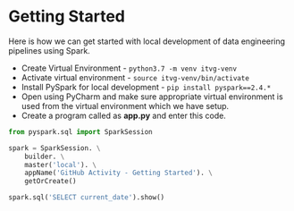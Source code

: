 # Getting Started

Here is how we can get started with local development of data engineering pipelines using Spark.
* Create Virtual Environment - `python3.7 -m venv itvg-venv`
* Activate virtual environment - `source itvg-venv/bin/activate`
* Install PySpark for local development - `pip install pyspark==2.4.*`
* Open using PyCharm and make sure appropriate virtual environment is used from the virtual environment which we have setup.
* Create a program called as **app.py** and enter this code.

```python
from pyspark.sql import SparkSession

spark = SparkSession. \
    builder. \
    master('local'). \
    appName('GitHub Activity - Getting Started'). \
    getOrCreate()

spark.sql('SELECT current_date').show()
```